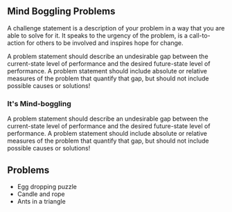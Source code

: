 ## Mind Boggling Problems

A challenge statement is a description of your problem in a way that you are able to solve for it. It speaks to the urgency of the problem, is a call-to-action for others to be involved and inspires hope for change. 

A problem statement should describe an undesirable gap between the current-state level of performance and the desired future-state level of performance. A problem statement should include absolute or relative measures of the problem that quantify that gap, but should not include possible causes or solutions!

### It's Mind-boggling

A problem statement should describe an undesirable gap between the current-state level of performance and the desired future-state level of performance. A problem statement should include absolute or relative measures of the problem that quantify that gap, but should not include possible causes or solutions!

## Problems

- Egg dropping puzzle
- Candle and rope
- Ants in a triangle
